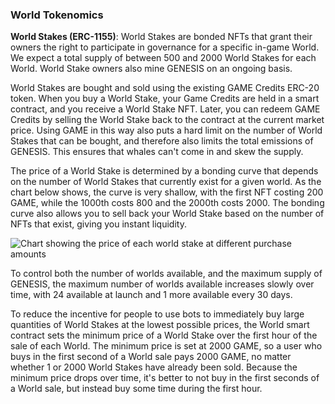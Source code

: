 <h3>World Tokenomics</h3>
<p><b>World Stakes (ERC-1155)</b>: World Stakes are bonded NFTs that grant their owners the right to participate in governance for a specific in-game World. We expect a total supply of between 500 and 2000 World Stakes for each World. World Stake owners also mine GENESIS on an ongoing basis.</p> 
<p>World Stakes are bought and sold using the existing GAME Credits ERC-20 token. When you buy a World Stake, your Game Credits are held in a smart contract, and you receive a World Stake NFT. Later, you can redeem GAME Credits by selling the World Stake back to the contract at the current market price. Using GAME in this way also puts a hard limit on the number of World Stakes that can be bought, and therefore also limits the total emissions of GENESIS. This ensures that whales can't come in and skew the supply.</p>
<p>The price of a World Stake is determined by a bonding curve that depends on the number of World Stakes that currently exist for a given world. As the chart below shows, the curve is very shallow, with the first NFT costing 200 GAME, while the 1000th costs 800 and the 2000th costs 2000. The bonding curve also allows you to sell back your World Stake based on the number of NFTs that exist, giving you instant liquidity.</p>
<img class="full-image" src={{"assets/images/world_price_chart.svg"|relative_url}} alt="Chart showing the price of each world stake at different purchase amounts">
<p>To control both the number of worlds available, and the maximum supply of GENESIS, the maximum number of worlds available increases slowly over time, with 24 available at launch and 1 more available every 30 days.</p>
<p>To reduce the incentive for people to use bots to immediately buy large quantities of World Stakes at the lowest possible prices, the World smart contract sets the minimum price of a World Stake over the first hour of the sale of each World. The minimum price is set at 2000 GAME, so a user who buys in the first second of a World sale pays 2000 GAME, no matter whether 1 or 2000 World Stakes have already been sold. Because the minimum price drops over time, it's better to not buy in the first seconds of a World sale, but instead buy some time during the first hour.</p>
